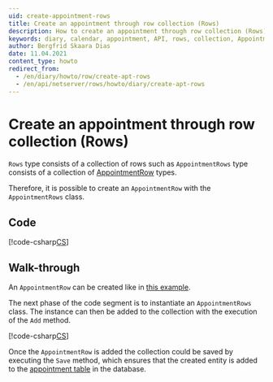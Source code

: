 ```yaml
---
uid: create-appointment-rows
title: Create an appointment through row collection (Rows)
description: How to create an appointment through row collection (Rows).
keywords: diary, calendar, appointment, API, rows, collection, AppointmentRows
author: Bergfrid Skaara Dias
date: 11.04.2021
content_type: howto
redirect_from:
  - /en/diary/howto/row/create-apt-rows
  - /en/api/netserver/rows/howto/diary/create-apt-rows
---
```


# Create an appointment through row collection (Rows)

`Rows` type consists of a collection of rows such as `AppointmentRows` type consists of a collection of [AppointmentRow][3] types.

Therefore, it is possible to create an `AppointmentRow` with the `AppointmentRows` class.

## Code

[!code-csharp[CS](includes/create-apt-rows.cs)]

## Walk-through

An `AppointmentRow` can be created like in [this example][1].

The next phase of the code segment is to instantiate an `AppointmentRows` class. The instance can then be added to the collection with the execution of the `Add` method.

[!code-csharp[CS](includes/create-apt-rows.cs?range=20,23,26)]

Once the `AppointmentRow` is added the collection could be saved by executing the `Save` method, which ensures that the created entity is added to the [appointment table][2] in the database.

<!-- Referenced links -->
[1]: create-apt-row.md
[2]: ../../../../database/tables/appointment.md
[3]: <xref:SuperOffice.CRM.Rows.AppointmentRow>
